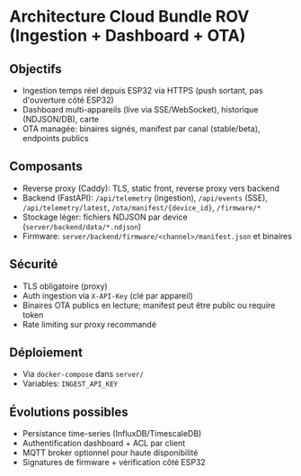 # Architecture Cloud Bundle ROV (Ingestion + Dashboard + OTA)

## Objectifs
- Ingestion temps réel depuis ESP32 via HTTPS (push sortant, pas d'ouverture côté ESP32)
- Dashboard multi-appareils (live via SSE/WebSocket), historique (NDJSON/DB), carte
- OTA managée: binaires signés, manifest par canal (stable/beta), endpoints publics

## Composants
- Reverse proxy (Caddy): TLS, static front, reverse proxy vers backend
- Backend (FastAPI): `/api/telemetry` (ingestion), `/api/events` (SSE), `/api/telemetry/latest`, `/ota/manifest/{device_id}`, `/firmware/*`
- Stockage léger: fichiers NDJSON par device (`server/backend/data/*.ndjson`)
- Firmware: `server/backend/firmware/<channel>/manifest.json` et binaires

## Sécurité
- TLS obligatoire (proxy)
- Auth ingestion via `X-API-Key` (clé par appareil)
- Binaires OTA publics en lecture; manifest peut être public ou require token
- Rate limiting sur proxy recommandé

## Déploiement
- Via `docker-compose` dans `server/`
- Variables: `INGEST_API_KEY`

## Évolutions possibles
- Persistance time-series (InfluxDB/TimescaleDB)
- Authentification dashboard + ACL par client
- MQTT broker optionnel pour haute disponibilité
- Signatures de firmware + vérification côté ESP32

